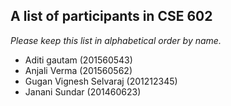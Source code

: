 A list of participants in CSE 602
---------------------------------

*Please keep this list in alphabetical order by name.*
* Aditi gautam (201560543)
* Anjali Verma (201560562)
* Gugan Vignesh Selvaraj (201212345)
* Janani Sundar (201460623)

